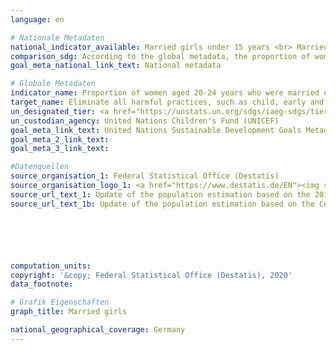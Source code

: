 ```yaml
---
language: en

# Nationale Metadaten
national_indicator_available: Married girls under 15 years <br> Married girls under 18 years
comparison_sdg: According to the global metadata, the proportion of women aged 20 to under 25 that were married before age 15/18 is supposed to be calculated. The times series calculates the proportion of girls 14/17 and younger that were actually married.
goal_meta_national_link_text: National metadata

# Globale Metadaten
indicator_name: Proportion of women aged 20-24 years who were married or in a union before age 15 and before age 18
target_name: Eliminate all harmful practices, such as child, early and forced marriage and female genital mutilation
un_designated_tier: <a href="https://unstats.un.org/sdgs/iaeg-sdgs/tier-classification/" title="Click here for more information on the UN tier classification.">Tier I</a>
un_custodian_agency: United Nations Children's Fund (UNICEF)
goal_meta_link_text: United Nations Sustainable Development Goals Metadata
goal_meta_2_link_text: 
goal_meta_3_link_text: 

#Datenquellen
source_organisation_1: Federal Statistical Office (Destatis)
source_organisation_logo_1: <a href="https://www.destatis.de/EN"><img src="https://g205sdgs.github.io/sdg-indicators/public/OrgImgEn/destatis.png" alt="Logo destatis" style="height:60px; width:148px" /></a>
source_url_text_1: Update of the population estimation based on the 2011 Census (only available in German) – Fachserie 1, Reihe 1.3
source_url_text_1b: Update of the population estimation based on the Census 2011 (only available in German)






computation_units: 
copyright: '&copy; Federal Statistical Office (Destatis), 2020'
data_footnote: 

# Grafik Eigenschaften
graph_title: Married girls

national_geographical_coverage: Germany
---
```


<span></span>